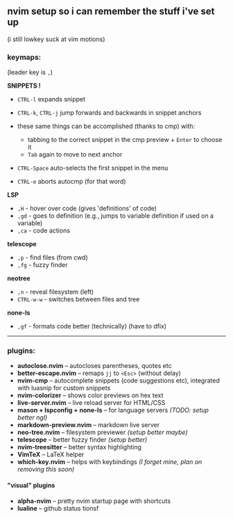 ## nvim setup so i can remember the stuff i've set up
(i still lowkey suck at vim motions)

### keymaps:

(leader key is `,`)

**SNIPPETS !**

- `CTRL-l` expands snippet
- `CTRL-k`, `CTRL-j` jump forwards and backwards in snippet anchors
- these same things can be accomplished (thanks to cmp) with:
  * tabbing to the correct snippet in the cmp preview + `Enter` to choose it
  * `Tab` again to move to next anchor
 
- `CTRL-Space` auto-selects the first snippet in the menu
- `CTRL-e` aborts autocmp (for that word)

**LSP**

- `,H` - hover over code (gives 'definitions' of code)
- `,gd` - goes to definition (e.g., jumps to variable definition if used on a variable)
- `,ca` - code actions

**telescope**

- `,p` - find files (from cwd)
- `,fg` - fuzzy finder

**neotree**

- `,n` - reveal filesystem (left)
- `CTRL-w-w` - switches between files and tree

**none-ls**

- `,gf` - formats code better (technically) (have to dfix)

---

### plugins:

- **autoclose.nvim** – autocloses parentheses, quotes etc
- **better-escape.nvim** – remaps `jj` to `<Esc>` (without delay)
- **nvim-cmp** – autocomplete snippets (code suggestions etc), integrated with luasnip for custom snippets
- **nvim-colorizer** – shows color previews on hex text
- **live-server.nvim** – live reload server for HTML/CSS
- **mason + lspconfig + none-ls** – for language servers *(TODO: setup better ngl)*
- **markdown-preview\.nvim** – markdown live server
- **neo-tree.nvim** – filesystem previewer *(setup better maybe)*
- **telescope** – better fuzzy finder *(setup better)*
- **nvim-treesitter** – better syntax highlighting
- **VimTeX** – LaTeX helper
- **which-key.nvim** – helps with keybindings *(I forget mine, plan on removing this soon)*

#### "visual" plugins

- **alpha-nvim** – pretty nvim startup page with shortcuts
- **lualine** – github status
tionsf
